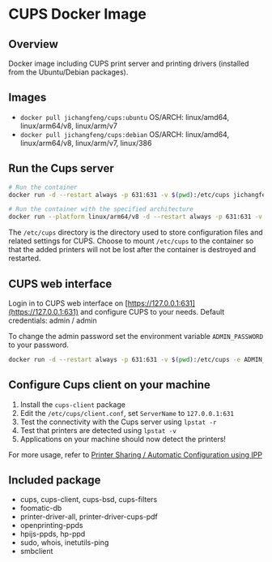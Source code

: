 # CUPS Docker Image

## Overview

Docker image including CUPS print server and printing drivers (installed from the Ubuntu/Debian packages).

## Images

- `docker pull jichangfeng/cups:ubuntu` OS/ARCH: linux/amd64, linux/arm64/v8, linux/arm/v7
- `docker pull jichangfeng/cups:debian` OS/ARCH: linux/amd64, linux/arm64/v8, linux/arm/v7, linux/386

## Run the Cups server

```bash
# Run the container
docker run -d --restart always -p 631:631 -v $(pwd):/etc/cups jichangfeng/cups:ubuntu
```

```bash
# Run the container with the specified architecture
docker run --platform linux/arm64/v8 -d --restart always -p 631:631 -v $(pwd):/etc/cups jichangfeng/cups:ubuntu
```

The `/etc/cups` directory is the directory used to store configuration files and related settings for CUPS.
Choose to mount `/etc/cups` to the container so that the added printers will not be lost after the container is destroyed and restarted.

## CUPS web interface

Login in to CUPS web interface on [https://127.0.0.1:631](https://127.0.0.1:631) and configure CUPS to your needs.
Default credentials: admin / admin

To change the admin password set the environment variable `ADMIN_PASSWORD` to your password.

```bash
docker run -d --restart always -p 631:631 -v $(pwd):/etc/cups -e ADMIN_PASSWORD=AnySecretPassword jichangfeng/cups:ubuntu
```

## Configure Cups client on your machine

1. Install the `cups-client` package
2. Edit the `/etc/cups/client.conf`, set `ServerName` to `127.0.0.1:631`
3. Test the connectivity with the Cups server using `lpstat -r`
4. Test that printers are detected using `lpstat -v`
5. Applications on your machine should now detect the printers!

For more usage, refer to [Printer Sharing / Automatic Configuration using IPP](https://openprinting.github.io/cups/doc/sharing.html#AUTO_IPP) 

## Included package

* cups, cups-client, cups-bsd, cups-filters
* foomatic-db
* printer-driver-all, printer-driver-cups-pdf
* openprinting-ppds
* hpijs-ppds, hp-ppd
* sudo, whois, inetutils-ping
* smbclient
